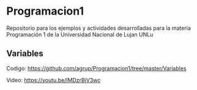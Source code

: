 # Programacion1
Repositorio para los ejemplos y actividades desarrolladas para la materia Programación 1 de la Universidad Nacional de Lujan UNLu


## Variables

Codigo: https://github.com/agrup/Programacion1/tree/master/Variables

Video: https://youtu.be/lMDzrBjV3wc 